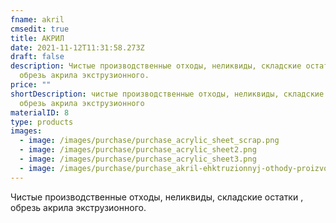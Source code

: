 ```yaml
---
fname: akril
cmsedit: true
title: АКРИЛ
date: 2021-11-12T11:31:58.273Z
draft: false
description: Чистые производственные отходы, неликвиды, складские остатки ,
  обрезь акрила экструзионного.
price: ""
shortDescription: чистые производственные отходы, неликвиды, складские остатки ,
  обрезь акрила экструзионного
materialID: 8
type: products
images:
  - image: /images/purchase/purchase_acrylic_sheet_scrap.png
  - image: /images/purchase/purchase_acrylic_sheet2.png
  - image: /images/purchase/purchase_acrylic_sheet3.png
  - image: /images/purchase/purchase_akril-ehktruzionnyj-othody-proizvodstva.jpg
---
```

Чистые производственные отходы, неликвиды, складские остатки , обрезь акрила экструзионного.